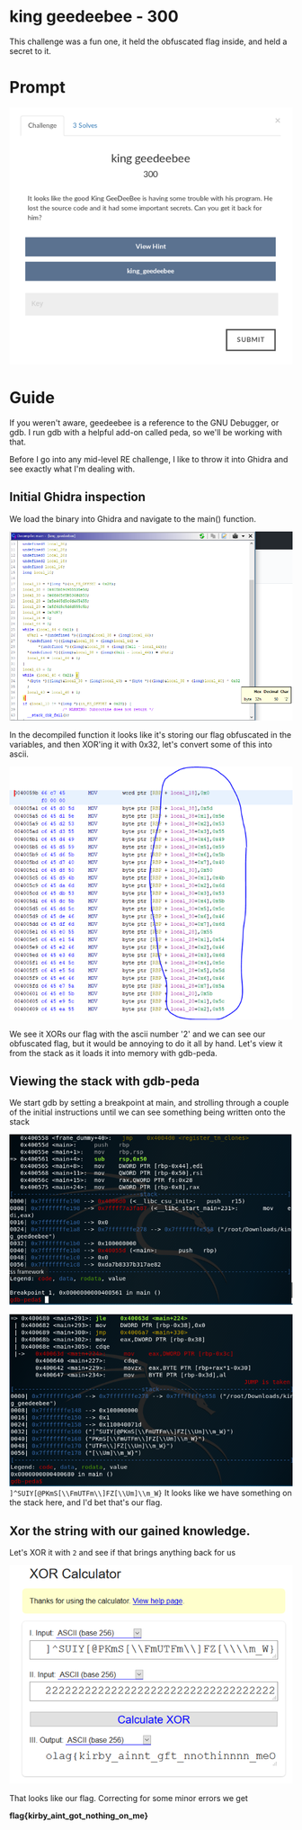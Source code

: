 # king geedeebee - 300
This challenge was a fun one, it held the obfuscated flag inside, and held a secret to it. 

# Prompt

![alt text](https://github.com/Jhayes97/MCCC2017-Walkthrough/blob/master/src/gdb1.PNG "geedeebee")

# Guide
If you weren't aware, geedeebee is a reference to the GNU Debugger, or gdb. I run gdb with a helpful add-on called peda, so we'll be working with that.

Before I go into any mid-level RE challenge, I like to throw it into Ghidra and see exactly what I'm dealing with.


## Initial Ghidra inspection

We load the binary into Ghidra and navigate to the main() function.

![alt text](https://github.com/Jhayes97/MCCC2017-Walkthrough/blob/master/src/gdb3.PNG "geedeebee")


In the decompiled function it looks like it's storing our flag obfuscated in the variables, and then XOR'ing it with 0x32, let's convert some of this into ascii.

![alt text](https://github.com/Jhayes97/MCCC2017-Walkthrough/blob/master/src/gdb2.PNG "geedeebee")

We see it XORs our flag with the ascii number '2' and we can see our obfuscated flag, but it would be annoying to do it all by hand. Let's view it from the stack as it loads it into memory with gdb-peda.

## Viewing the stack with gdb-peda

We start gdb by setting a breakpoint at main, and strolling through a couple of the initial instructions until we can see something being written onto the stack

![alt text](https://github.com/Jhayes97/MCCC2017-Walkthrough/blob/master/src/gdb4.PNG "geedeebee")

![alt text](https://github.com/Jhayes97/MCCC2017-Walkthrough/blob/master/src/gdb5.PNG "geedeebee")
`]^SUIY[@PKmS[\\FmUTFm\\]FZ[\\Um]\\m_W}`
It looks like we have something on the stack here, and I'd bet that's our flag.



## Xor the string with our gained knowledge.

Let's XOR it with `2` and see if that brings anything back for us

![alt text](https://github.com/Jhayes97/MCCC2017-Walkthrough/blob/master/src/gdb6.PNG "geedeebee")


That looks like our flag. Correcting for some minor errors we get

**flag{kirby_aint_got_nothing_on_me}**


